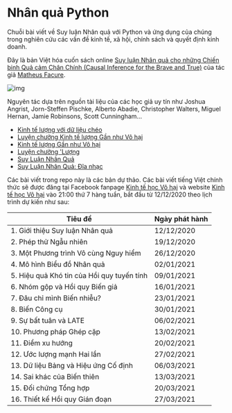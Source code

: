 # Nhân quả Python
Chuỗi bài viết về Suy luận Nhân quả với Python và ứng dụng của chúng trong nghiên cứu các vấn đề kinh tế, xã hội, chính sách và quyết định kinh doanh. 

Đây là bản Việt hóa cuốn sách online [Suy luận Nhân quả cho những Chiến binh Quả cảm Chân Chính (Causal Inference for the Brave and True)](https://github.com/matheusfacure/python-causality-handbook) của tác giả [Matheus Facure](https://matheusfacure.github.io/about/).

![img](ipynb/data/img/brave-and-true.png)

Nguyên tác dựa trên nguồn tài liệu của các học giả uy tín như Joshua Angrist, Jorn-Steffen Pischke, Alberto Abadie, Christopher Walters, Miguel Hernan, Jamie Robinsons, Scott Cunningham...

* [Kinh tế lượng với dữ liệu chéo](https://www.aeaweb.org/conference/cont-ed/2017-webcasts)
* [Luyện chưởng Kinh tế lượng Gần như Vô hại](https://www.aeaweb.org/conference/cont-ed/2020-webcasts)
* [Kinh tế lượng Gần như Vô hại](https://www.mostlyharmlesseconometrics.com/)
* [Luyện chưởng 'Lượng](https://www.masteringmetrics.com/)
* [Suy Luận Nhân Quả](https://www.hsph.harvard.edu/miguel-hernan/causal-inference-book/)
* [Suy Luận Nhân Quả: Đĩa nhạc](https://www.scunning.com/mixtape.html)

Các bài viết trong repo này là các bản dự thảo. Các bài viết tiếng Việt chính thức sẽ được đăng tại Facebook fanpage [Kinh tế học Vô hại](https://www.facebook.com/harmlessecons/) và website [Kinh tế học Vô hại](https://kinhtehocvohai.github.io/) vào 21:00 thứ 7 hàng tuần, bắt đầu từ 12/12/2020 theo lịch trình dự kiến như sau:

Tiêu đề | Ngày phát hành 
--- | --- 
1. Giới thiệu Suy luận Nhân quả|12/12/2020 
2. Phép thử Ngẫu nhiên|19/12/2020
3. Một Phương trình Vô cùng Nguy hiểm|26/12/2020
4. Mô hình Biểu đồ Nhân quả|02/01/2021
5. Hiệu quả Khó tin của Hồi quy tuyến tính|09/01/2021
6. Nhóm gộp và Hồi quy Biến giả|16/01/2021
7. Đâu chỉ mình Biến nhiễu?|23/01/2021
8. Biến Công cụ|30/01/2021
9. Sự bất tuân và LATE|06/02/2021
10. Phương pháp Ghép cặp|13/02/2021
11. Điểm xu hướng|20/02/2021
12. Ước lượng mạnh Hai lần |27/02/2021
13. Dữ liệu Bảng và Hiệu ứng Cố định|06/03/2021
14. Sai khác của Biến thiên|13/03/2021
15. Đối chứng Tổng hợp|20/03/2021
16. Thiết kế Hồi quy Gián đoạn|27/03/2021
